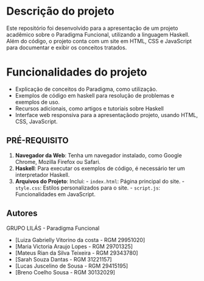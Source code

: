 # Descrição do projeto
Este repositório foi desenvolvido para a apresentação de um projeto acadêmico sobre o Paradigma Funcional, utilizando a linguagem Haskell. Além do código, o projeto conta com um site em HTML, CSS e JavaScript para documentar e exibir os conceitos tratados.
# Funcionalidades do projeto
- Explicação de conceitos do Paradigma, como utilização. 
- Exemplos de código em haskell para resolução de problemas e exemplos de uso.
- Recursos adicionais, como artigos e tutoriais sobre Haskell
- Interface web responsiva para a apresentaçãodo projeto, usando HTML, CSS, JavaScript.
  
## PRÉ-REQUISITO 
1. **Navegador da Web**: Tenha um navegador instalado, como Google Chrome, Mozilla Firefox ou Safari.
2. **Haskell**: Para executar os exemplos de código, é necessário ter um interpretador Haskell. 
3. **Arquivos do Projeto**: Inclui: - `index.html`: Página principal do site. - `style.css`: Estilos personalizados para o site. - `script.js`: Funcionalidades em JavaScript.
## Autores
GRUPO LILÁS - Paradigma Funcional 
- [Luiza Gabrielly Vitorino da costa - RGM 29951020] 
- [Maria Victoria Araujo Lopes - RGM 29701325] 
- [Mateus Rian da Silva Teixeira - RGM 29343780]
- [Sarah Souza Dantas - RGM 31221157]
- [Lucas Juscelino de Sousa - RGM 29415195]
- [Breno Coelho Sousa - RGM 30132029]
